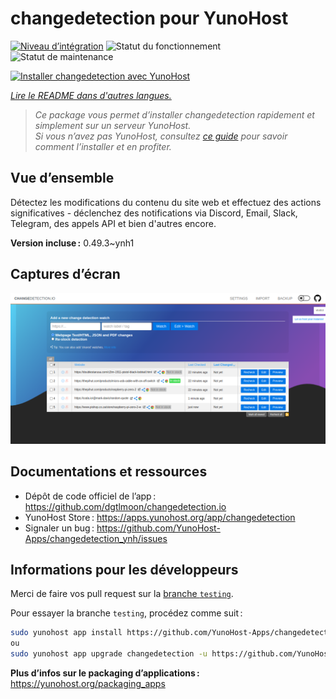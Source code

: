 <!--
Nota bene : ce README est automatiquement généré par <https://github.com/YunoHost/apps/tree/master/tools/readme_generator>
Il NE doit PAS être modifié à la main.
-->

# changedetection pour YunoHost

[![Niveau d’intégration](https://apps.yunohost.org/badge/integration/changedetection)](https://ci-apps.yunohost.org/ci/apps/changedetection/)
![Statut du fonctionnement](https://apps.yunohost.org/badge/state/changedetection)
![Statut de maintenance](https://apps.yunohost.org/badge/maintained/changedetection)

[![Installer changedetection avec YunoHost](https://install-app.yunohost.org/install-with-yunohost.svg)](https://install-app.yunohost.org/?app=changedetection)

*[Lire le README dans d'autres langues.](./ALL_README.md)*

> *Ce package vous permet d’installer changedetection rapidement et simplement sur un serveur YunoHost.*  
> *Si vous n’avez pas YunoHost, consultez [ce guide](https://yunohost.org/install) pour savoir comment l’installer et en profiter.*

## Vue d’ensemble

Détectez les modifications du contenu du site web et effectuez des actions significatives - déclenchez des notifications via Discord, Email, Slack, Telegram, des appels API et bien d'autres encore.

**Version incluse :** 0.49.3~ynh1

## Captures d’écran

![Capture d’écran de changedetection](./doc/screenshots/screenshot.png)

## Documentations et ressources

- Dépôt de code officiel de l’app : <https://github.com/dgtlmoon/changedetection.io>
- YunoHost Store : <https://apps.yunohost.org/app/changedetection>
- Signaler un bug : <https://github.com/YunoHost-Apps/changedetection_ynh/issues>

## Informations pour les développeurs

Merci de faire vos pull request sur la [branche `testing`](https://github.com/YunoHost-Apps/changedetection_ynh/tree/testing).

Pour essayer la branche `testing`, procédez comme suit :

```bash
sudo yunohost app install https://github.com/YunoHost-Apps/changedetection_ynh/tree/testing --debug
ou
sudo yunohost app upgrade changedetection -u https://github.com/YunoHost-Apps/changedetection_ynh/tree/testing --debug
```

**Plus d’infos sur le packaging d’applications :** <https://yunohost.org/packaging_apps>
